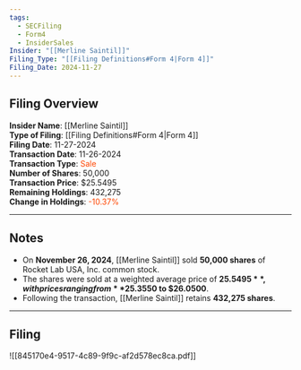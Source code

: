 ```yaml
---
tags:
  - SECFiling
  - Form4
  - InsiderSales
Insider: "[[Merline Saintil]]"
Filing_Type: "[[Filing Definitions#Form 4|Form 4]]"
Filing_Date: 2024-11-27
---
```


## Filing Overview

**Insider Name**: [[Merline Saintil]]  
**Type of Filing**: [[Filing Definitions#Form 4|Form 4]]  
**Filing Date**: 11-27-2024  
**Transaction Date**: 11-26-2024  
**Transaction Type**: <span style="color:orangered">Sale</span>  
**Number of Shares**: 50,000  
**Transaction Price**: $25.5495  
**Remaining Holdings**: 432,275  
**Change in Holdings**: <span style="color:orangered">-10.37%</span>  

---

## Notes

- On **November 26, 2024**, [[Merline Saintil]] sold **50,000 shares** of Rocket Lab USA, Inc. common stock.
- The shares were sold at a weighted average price of **$25.5495**, with prices ranging from **$25.3550 to $26.0500**.
- Following the transaction, [[Merline Saintil]] retains **432,275 shares**.

---

## Filing

![[845170e4-9517-4c89-9f9c-af2d578ec8ca.pdf]]
